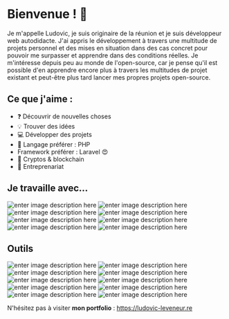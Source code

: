 # Bienvenue ! 👋
Je m'appelle Ludovic, je suis originaire de la réunion et je suis développeur web autodidacte. J'ai appris le développement à travers une multitude de projets personnel et des mises en situation dans des cas concret pour pouvoir me surpasser et apprendre dans des conditions réelles.
Je m'intéresse depuis peu au monde de l'open-source, car je pense qu'il est possible d'en apprendre encore plus à travers les multitudes de projet existant et peut-être plus tard lancer mes propres projets open-source.  

## Ce que j'aime :

- ❓ Découvrir de nouvelles choses
- 💡 Trouver des idées
- 💻 Développer des projets
- 💪 Langage préférer : PHP
- Framework préférer : Laravel 😍
- 💎 Cryptos & blockchain 
- 💼 Entreprenariat

## Je travaille avec...
![enter image description here](https://img.shields.io/badge/-HTML-lightgrey) ![enter image description here](https://img.shields.io/badge/-CSS-lightgrey) ![enter image description here](https://img.shields.io/badge/-Javascript-lightgrey) ![enter image description here](https://img.shields.io/badge/-Jquery-lightgrey) ![enter image description here](https://img.shields.io/badge/-Php-lightgrey) ![enter image description here](https://img.shields.io/badge/-Laravel-lightgrey) ![enter image description here](https://img.shields.io/badge/-React.js-lightgrey) ![enter image description here](https://img.shields.io/badge/-Wordpress-lightgrey) 

## Outils
![enter image description here](https://img.shields.io/badge/-Trello-lightgrey) ![enter image description here](https://img.shields.io/badge/-Git-lightgrey) ![enter image description here](https://img.shields.io/badge/-Grafana-lightgrey) ![enter image description here](https://img.shields.io/badge/-Nodejs-lightgrey) ![enter image description here](https://img.shields.io/badge/-Npm-lightgrey) ![enter image description here](https://img.shields.io/badge/-Composer-lightgrey) ![enter image description here](https://img.shields.io/badge/-SSH-lightgrey) ![enter image description here](https://img.shields.io/badge/-Postman-lightgrey) ![enter image description here](https://img.shields.io/badge/-ThunderClient-lightgrey)  ![enter image description here](https://img.shields.io/badge/-VSCODE-lightgrey)

N'hésitez pas à visiter **mon portfolio** : https://ludovic-leveneur.re  